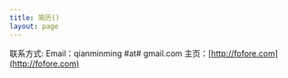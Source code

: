 ```yaml
---
title: 简历()
layout: page
---
```


联系方式:
Email：qianminming #at# gmail.com
主页：[http://fofore.com](http://fofore.com)
